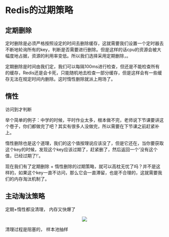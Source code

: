 # Redis的过期策略

## 定期删除
定时删除是必须严格按照设定的时间去删除缓存，这就需要我们设置一个定时器去不断地轮询所有的key，判断是否需要进行删除。但是这样的话cpu的资源会被大幅度地占据，资源的利用率变低。所以我们选择采用定期删除，。

定期删除是时间由我们定，我们可以每隔100ms进行检查，但还是不能检查所有的缓存，Redis还是会卡死，只能随机地去检查一部分缓存，但是这样会有一些缓存无法在规定时间内删除。这时惰性删除就派上用场了。

## 惰性
访问到才判断

举个简单的例子：中学的时候，平时作业太多，根本做不完，老师说下节课要讲这个卷子，你们都做完了吧？其实有很多人没做完，所以需要在下节课之前赶紧补上。

惰性删除也是这个道理，我们的这个值按理说应该没了，但是它还在，当你要获取这个key的时候，发现这个key应该过期了，赶紧删了，然后返回一个'没有这个值，已经过期了!'。

现在我们有了定期删除 + 惰性删除的过期策略，就可以高枕无忧了吗？并不是这样的，如果这个key一直不访问，那么它会一直滞留，也是不合理的，这就需要我们的内存淘汰机制了。 

## 主动淘汰策略
定期+惰性都没清理， 内存又快爆了

<div align="center"> <img src="http://zpengg.oss-cn-shenzhen.aliyuncs.com/img/40ee61563a5b1fc8e789019a7ed11e84.png"/> </div>


清理过程是阻塞的，
样本池抽样